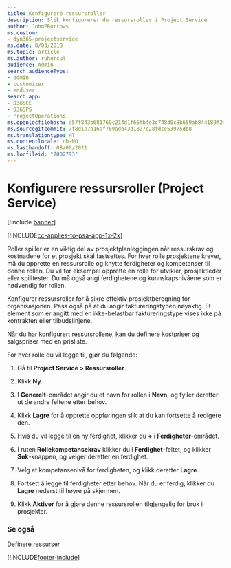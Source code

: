 ```yaml
---
title: Konfigurere ressursroller
description: Slik konfigurerer du ressursroller i Project Service
author: JohnPBurrows
ms.custom:
- dyn365-projectservice
ms.date: 8/03/2018
ms.topic: article
ms.author: ruhercul
audience: Admin
search.audienceType:
- admin
- customizer
- enduser
search.app:
- D365CE
- D365PS
- ProjectOperations
ms.openlocfilehash: d57f843b681760c214d1f66fb4e3c748d0c8b659ab844189f24c682f42d309f0
ms.sourcegitcommit: 7f8d1e7a16af769adb43d1877c28fdce53975db8
ms.translationtype: HT
ms.contentlocale: nb-NO
ms.lasthandoff: 08/06/2021
ms.locfileid: "7002793"
---
```

# <a name="configure-resource-roles-project-service"></a>Konfigurere ressursroller (Project Service)

[!include [banner](../includes/psa-now-project-operations.md)]

[!INCLUDE[cc-applies-to-psa-app-1x-2x](../includes/cc-applies-to-psa-app-1x-2x.md)]

Roller spiller er en viktig del av prosjektplanleggingen når ressurskrav og kostnadene for et prosjekt skal fastsettes. For hver rolle prosjektene krever, må du opprette en ressursrolle og knytte ferdigheter og kompetanser til denne rollen. Du vil for eksempel opprette en rolle for utvikler, prosjektleder eller spilltester. Du må også angi ferdighetene og kunnskapsnivåene som er nødvendig for rollen.  
  
 Konfigurer ressursroller for å sikre effektiv prosjektberegning for organisasjonen.  Pass også på at du angir faktureringstypen nøyaktig. Et element som er angitt med en ikke-belastbar faktureringstype vises ikke på kontrakten eller tilbudslinjene.  
  
 Når du har konfigurert ressursrollene, kan du definere kostpriser og salgspriser med en prisliste.  
  
 For hver rolle du vil legge til, gjør du følgende:  
  
1.  Gå til **Project Service > Ressursroller**.  
  
2.  Klikk **Ny**.  
  
3.  I **Generelt**-området angir du et navn for rollen i **Navn**, og fyller deretter ut de andre feltene etter behov.  
  
4.  Klikk **Lagre** for å opprette oppføringen slik at du kan fortsette å redigere den.  
  
5.  Hvis du vil legge til en ny ferdighet, klikker du **+** i **Ferdigheter**-området.  
  
6.  I ruten **Rollekompetansekrav** klikker du i **Ferdighet**-feltet, og klikker **Søk**-knappen, og velger deretter en ferdighet.  
  
7.  Velg et kompetansenivå for ferdigheten, og klikk deretter **Lagre**.  
  
8.  Fortsett å legge til ferdigheter etter behov. Når du er ferdig, klikker du **Lagre** nederst til høyre på skjermen.  
  
9. Klikk **Aktiver** for å gjøre denne ressursrollen tilgjengelig for bruk i prosjekter.  
  
### <a name="see-also"></a>Se også  
 [Definere ressurser](../psa/set-up-resources.md)


[!INCLUDE[footer-include](../includes/footer-banner.md)]